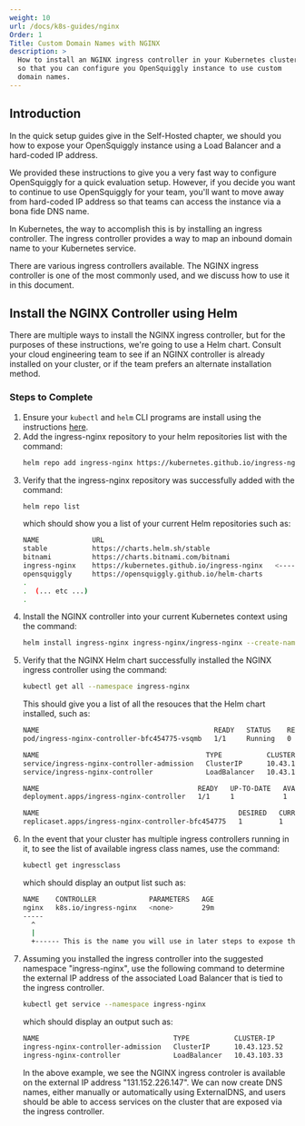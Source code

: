 ```yaml
---
weight: 10
url: /docs/k8s-guides/nginx
Order: 1
Title: Custom Domain Names with NGINX
description: >
  How to install an NGINX ingress controller in your Kubernetes cluster
  so that you can configure you OpenSquiggly instance to use custom
  domain names.
---
```


## Introduction

In the quick setup guides give in the Self-Hosted chapter, we should you how
to expose your OpenSquiggly instance using a Load Balancer and a hard-coded IP
address.

We provided these instructions to give you a very fast way to configure OpenSquiggly
for a quick evaluation setup. However, if you decide you want to continue to use
OpenSquiggly for your team, you'll want to move away from hard-coded IP address
so that teams can access the instance via a bona fide DNS name.

In Kubernetes, the way to accomplish this is by installing an ingress controller.
The ingress controller provides a way to map an inbound domain name to your
Kubernetes service.

There are various ingress controllers available. The NGINX ingress controller is 
one of the most commonly used, and we discuss how to use it in this document.



## Install the NGINX Controller using Helm

There are multiple ways to install the NGINX ingress controller, but for the purposes
of these instructions, we're going to use a Helm chart. Consult your cloud engineering
team to see if an NGINX controller is already installed on your cluster, or if the team
prefers an alternate installation method.

### Steps to Complete
1. Ensure your ```kubectl``` and ```helm``` CLI programs are install using
   the instructions <a href="/docs/self-hosted/kubernetes/#installing-kubectl">here</a>.
2. Add the ingress-nginx repository to your helm repositories list with
   the command:
   ```bash
   helm repo add ingress-nginx https://kubernetes.github.io/ingress-nginx
   ```
3. Verify that the ingress-nginx repository was successfully added with
   the command:
   ```bash
   helm repo list
   ```   
   which should show you a list of your current Helm repositories such as:
   ```bash
   NAME             URL                                       
   stable           https://charts.helm.sh/stable             
   bitnami          https://charts.bitnami.com/bitnami         
   ingress-nginx    https://kubernetes.github.io/ingress-nginx   <---- Newly added Helm repository
   opensquiggly     https://opensquiggly.github.io/helm-charts
   .
   .  (... etc ...)
   .   
   ```
4. Install the NGINX controller into your current Kubernetes context using the
   command:
   ```bash
   helm install ingress-nginx ingress-nginx/ingress-nginx --create-namespace --namespace ingress-nginx
   ``` 
5. Verify that the NGINX Helm chart successfully installed the NGINX ingress controller using the
   command:
   ```bash
   kubectl get all --namespace ingress-nginx
   ``` 
   This should give you a list of all the resouces that the Helm chart installed, such as:
   ```bash
   NAME                                           READY   STATUS    RESTARTS   AGE
   pod/ingress-nginx-controller-bfc454775-vsqmb   1/1     Running   0          40m

   NAME                                         TYPE           CLUSTER-IP     EXTERNAL-IP       PORT(S)                      AGE
   service/ingress-nginx-controller-admission   ClusterIP      10.43.123.52   <none>            443/TCP                      40m
   service/ingress-nginx-controller             LoadBalancer   10.43.103.33   131.153.226.147   80:30544/TCP,443:31551/TCP   40m

   NAME                                       READY   UP-TO-DATE   AVAILABLE   AGE
   deployment.apps/ingress-nginx-controller   1/1     1            1           40m

   NAME                                                 DESIRED   CURRENT   READY   AGE
   replicaset.apps/ingress-nginx-controller-bfc454775   1         1         1       40m
   ```
6. In the event that your cluster has multiple ingress controllers running in it, to see the
   list of available ingress class names, use the command:
   ```bash
   kubectl get ingressclass
   ```       
   which should display an output list such as:
   ```bash
   NAME    CONTROLLER             PARAMETERS   AGE
   nginx   k8s.io/ingress-nginx   <none>       29m
   -----
     ^
     |
     +------ This is the name you will use in later steps to expose the OpenSquiggly service
   ```
7. Assuming you installed the ingress controller into the suggested namespace "ingress-nginx", use
   the following command to determine the external IP address of the associated Load Balancer that
   is tied to the ingress controller.
   ```bash
   kubectl get service --namespace ingress-nginx
   ```   
   which should display an output such as:
   ```bash
   NAME                                 TYPE           CLUSTER-IP     EXTERNAL-IP       PORT(S)                      AGE
   ingress-nginx-controller-admission   ClusterIP      10.43.123.52   <none>            443/TCP                      34m
   ingress-nginx-controller             LoadBalancer   10.43.103.33   131.153.226.147   80:30544/TCP,443:31551/TCP   34m
   ```
   In the above example, we see the NGINX ingress controler is available on the external IP address "131.152.226.147".
   We can now create DNS names, either manually or automatically using ExternalDNS, and users should be able to
   access services on the cluster that are exposed via the ingress controller.

